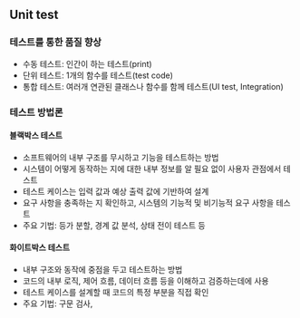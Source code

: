## Unit test
### 테스트를 통한 품질 향상
* 수동 테스트: 인간이 하는 테스트(print)
* 단위 테스트: 1개의 함수를 테스트(test code)
* 통합 테스트: 여러개 연관된 클래스나 함수를 함께 테스트(UI test, Integration)

### 테스트 방법론
#### 블랙박스 테스트
* 소프트웨어의 내부 구조를 무시하고 기능을 테스트하는 방법
* 시스템이 어떻게 동작하는 지에 대한 내부 정보를 알 필요 없이 사용자 관점에서 테스트
* 테스트 케이스는 입력 값과 예상 출력 값에 기반하여 설계
* 요구 사항을 충족하는 지 확인하고, 시스템의 기능적 및 비기능적 요구 사항을 테스트
* 주요 기법: 등가 분할, 경계 값 분석, 상태 전이 테스트 등

#### 화이트박스 테스트
* 내부 구조와 동작에 중점을 두고 테스트하는 방법
* 코드의 내부 로직, 제어 흐름, 데이터 흐름 등을 이해하고 검증하는데에 사용
* 테스트 케이스를 설계할 때 코드의 특정 부분을 직접 확인
* 주요 기법: 구문 검사, 
